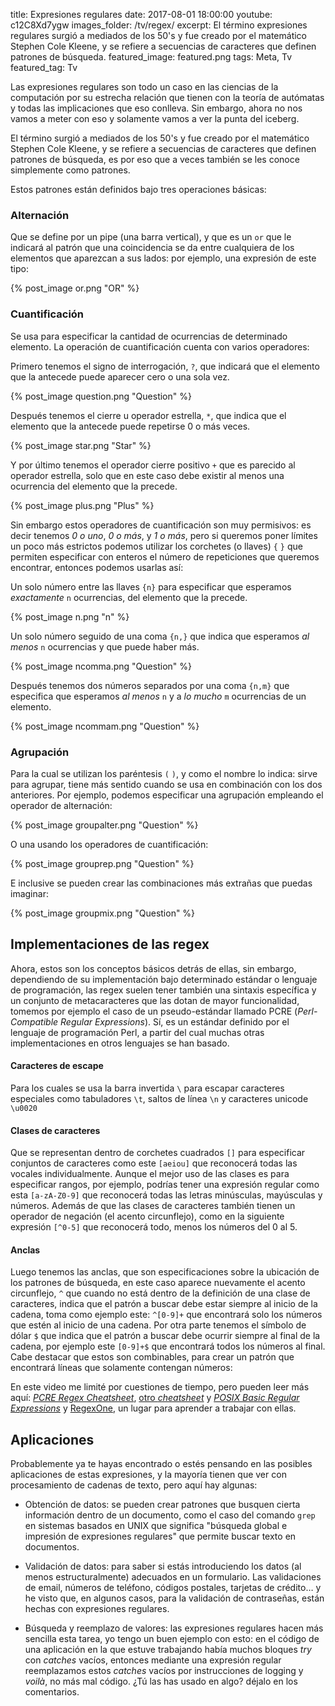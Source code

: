 title: Expresiones regulares
date: 2017-08-01 18:00:00
youtube: c12C8Xd7ygw
images_folder: /tv/regex/
excerpt: El término expresiones regulares surgió a mediados de los 50's y fue creado por el matemático Stephen Cole Kleene, y se refiere a secuencias de caracteres que definen patrones de búsqueda.
featured_image: featured.png
tags: Meta, Tv
featured_tag: Tv

Las expresiones regulares son todo un caso en las ciencias de la computación por su estrecha relación que tienen con la teoría de autómatas y todas las implicaciones que eso conlleva. Sin embargo, ahora no nos vamos a meter con eso y solamente vamos a ver la punta del iceberg.  

El término surgió a mediados de los 50's y fue creado por el matemático Stephen Cole Kleene, y se refiere a secuencias de caracteres que definen patrones de búsqueda, es por eso que a veces también se les conoce simplemente como patrones.

Estos patrones están definidos bajo tres operaciones básicas: 

### Alternación  
Que se define por un pipe (una barra vertical), y que es un `or` que le indicará al patrón que una coincidencia se da entre cualquiera de los elementos que aparezcan a sus lados: por ejemplo, una expresión de este tipo:  

{% post_image or.png "OR" %}

### Cuantificación
Se usa para especificar la cantidad de ocurrencias de determinado elemento. La operación de cuantificación cuenta con varios operadores: 

Primero tenemos el signo de interrogación, `?`, que indicará que el elemento que la antecede puede aparecer cero o una sola vez.  

{% post_image question.png "Question" %}

Después tenemos el cierre u operador estrella, `*`, que indica que el elemento que la antecede puede repetirse 0 o más veces.  

{% post_image star.png "Star" %}

Y por último tenemos el operador cierre positivo `+` que es parecido al operador estrella, solo que en este caso debe existir al menos una ocurrencia del elemento que la precede.  

{% post_image plus.png "Plus" %}

Sin embargo estos operadores de cuantificación son muy permisivos: es decir tenemos  *0 o uno*, *0 o más*, y *1 o más*, pero si queremos poner límites un poco más estrictos podemos utilizar los corchetes (o llaves) `{` `}` que permiten especificar con enteros el número de repeticiones que queremos encontrar, entonces podemos usarlas así: 

Un solo número entre las llaves `{n}` para especificar que esperamos *exactamente* `n` ocurrencias, del elemento que la precede.   

{% post_image n.png "n" %}

Un solo número seguido de una coma `{n,}` que indica que esperamos *al menos* `n` ocurrencias y que puede haber más.  

{% post_image ncomma.png "Question" %} 

Después tenemos dos números separados por una coma `{n,m}` que especifica que esperamos *al menos* `n` y a *lo mucho* `m` ocurrencias de un elemento.   

{% post_image ncommam.png "Question" %}

### Agrupación
Para la cual se utilizan los paréntesis `(` `)`, y como el nombre lo indica: sirve para agrupar, tiene más sentido cuando se usa en combinación con los dos anteriores. Por ejemplo, podemos especificar una agrupación empleando el operador de alternación:   

{% post_image groupalter.png "Question" %}

O una usando los operadores de cuantificación:   

{% post_image grouprep.png "Question" %}

E inclusive se pueden crear las combinaciones más extrañas que puedas imaginar:   

{% post_image groupmix.png "Question" %}

## Implementaciones de las regex

Ahora, estos son los conceptos básicos detrás de ellas, sin embargo, dependiendo de su implementación bajo determinado estándar o lenguaje de programación, las regex suelen tener también una sintaxis específica y un conjunto de metacaracteres que las dotan de mayor funcionalidad, tomemos por ejemplo el caso de un pseudo-estándar llamado PCRE (*Perl-Compatible Regular Expressions*). Sí, es un estándar definido por el lenguaje de programación Perl, a partir del cual muchas otras implementaciones en otros lenguajes se han basado. 


#### Caracteres de escape

Para los cuales se usa la barra invertida `\` para escapar caracteres especiales como tabuladores `\t`, saltos de línea `\n`  y caracteres unicode `\u0020`   

#### Clases de caracteres
Que se representan dentro de corchetes cuadrados `[]` para especificar conjuntos de caracteres como este `[aeiou]` que reconocerá todas las vocales individualmente. Aunque el mejor uso de las clases es para especificar rangos, por ejemplo, podrías tener una expresión regular como esta `[a-zA-Z0-9]` que reconocerá todas las letras minúsculas, mayúsculas y números. Además de que las clases de caracteres también tienen un operador de negación (el acento circunflejo), como en la siguiente expresión `[^0-5]` que reconocerá todo, menos los números del 0 al 5.   

#### Anclas
Luego tenemos las anclas, que son especificaciones sobre la ubicación de los patrones de búsqueda, en este caso aparece nuevamente el acento circunflejo, `^` que cuando no está dentro de la definición de una clase de caracteres, indica que el patrón a buscar debe estar siempre al inicio de la cadena, toma como ejemplo este: `^[0-9]+` que encontrará solo los números que estén al inicio de una cadena. Por otra parte tenemos el símbolo de dólar `$` que indica que el patrón a buscar debe ocurrir siempre al final de la cadena, por ejemplo este `[0-9]+$` que encontrará todos los números al final. Cabe destacar que estos son combinables, para crear un patrón que encontrará líneas que solamente contengan números:

En este video me limité por cuestiones de tiempo, pero pueden leer más aquí: <a href="https://www.debuggex.com/cheatsheet/regex/pcre" target="_blank"><i>PCRE Regex Cheatsheet</i></a>, <a href="https://github.com/niklongstone/regular-expression-cheat-sheet" target="_blank">otro <i>cheatsheet</i></a> y <a href="http://www.regular-expressions.info/posix.html" target="_blank"><i>POSIX Basic Regular Expressions</i></a> y <a href="https://regexone.com/" target="_blank">RegexOne</a>, un lugar para aprender a trabajar con ellas.

## Aplicaciones
Probablemente ya te hayas encontrado o estés pensando en las posibles aplicaciones de estas expresiones, y la mayoría tienen que ver con procesamiento de cadenas de texto, pero aquí hay algunas:  

- Obtención de datos: se pueden crear patrones que busquen cierta información dentro de un documento, como el caso del comando `grep` en sistemas basados en UNIX que significa "búsqueda global e impresión de expresiones regulares" que permite buscar texto en documentos. 

- Validación de datos: para saber si estás introduciendo los datos  (al menos estructuralmente) adecuados en un formulario. Las validaciones de email, números de teléfono, códigos postales, tarjetas de crédito… y he visto que, en algunos casos, para la validación de contraseñas, están hechas con expresiones regulares.  

- Búsqueda y reemplazo de valores: las expresiones regulares hacen más sencilla esta tarea, yo tengo un buen ejemplo con esto: en el código de una aplicación en la que estuve trabajando había muchos bloques *try* con *catches* vacíos, entonces mediante una expresión regular reemplazamos estos *catches* vacíos por instrucciones de logging y *voilà*, no más mal código. ¿Tú las has usado en algo? déjalo en los comentarios.

